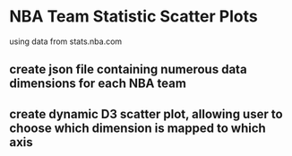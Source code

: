 # NBA Team Statistic Scatter Plots
using data from stats.nba.com

## create json file containing numerous data dimensions for each NBA team

## create dynamic D3 scatter plot, allowing user to choose which dimension is mapped to which axis

